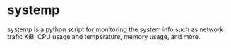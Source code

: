 # systemp
systemp is a python script for monitoring the system info such as network trafic KiB, CPU usage and temperature, memory usage, and more.
